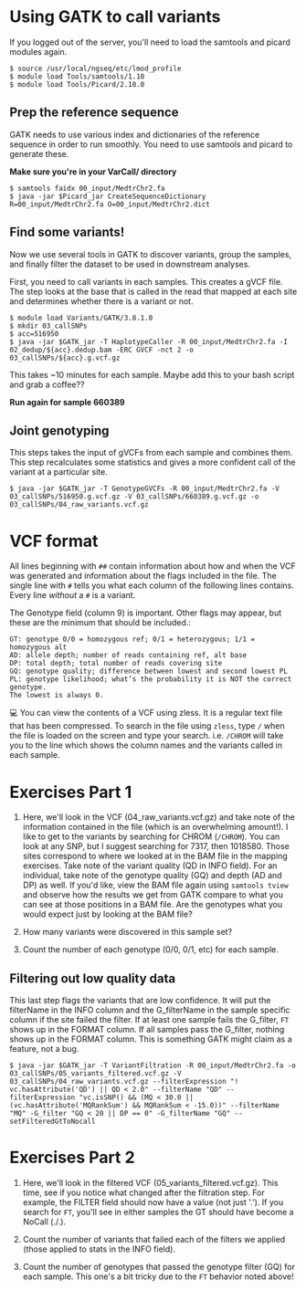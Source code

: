 # Using GATK to call variants
If you logged out of the server, you'll need to load the samtools and picard modules again.

    $ source /usr/local/ngseq/etc/lmod_profile
    $ module load Tools/samtools/1.10
    $ module load Tools/Picard/2.18.0


## Prep the reference sequence

GATK needs to use various index and dictionaries of the reference sequence in order to run smoothly. You need to use samtools and picard to generate these.

**Make sure you're in your VarCall/ directory**

    $ samtools faidx 00_input/MedtrChr2.fa
    $ java -jar $Picard_jar CreateSequenceDictionary R=00_input/MedtrChr2.fa O=00_input/MedtrChr2.dict

## Find some variants!

Now we use several tools in GATK to discover variants, group the samples, and finally filter the dataset to be used in downstream analyses.

First, you need to call variants in each samples. This creates a gVCF file. The step looks at the base that is called in the read that mapped at each site and determines whether there is a variant or not. 

    $ module load Variants/GATK/3.8.1.0
    $ mkdir 03_callSNPs
    $ acc=516950
    $ java -jar $GATK_jar -T HaplotypeCaller -R 00_input/MedtrChr2.fa -I 02_dedup/${acc}.dedup.bam -ERC GVCF -nct 2 -o 03_callSNPs/${acc}.g.vcf.gz
    
This takes ~10 minutes for each sample. Maybe add this to your bash script and grab a coffee??

**Run again for sample 660389**


## Joint genotyping

This steps takes the input of gVCFs from each sample and combines them. This step recalculates some statistics and gives a more confident call of the variant at a particular site.

    $ java -jar $GATK_jar -T GenotypeGVCFs -R 00_input/MedtrChr2.fa -V 03_callSNPs/516950.g.vcf.gz -V 03_callSNPs/660389.g.vcf.gz -o 03_callSNPs/04_raw_variants.vcf.gz

# VCF format

All lines beginning with `##` contain information about how and when the VCF was generated and information about the flags included in the file. The single line with `#` tells you what each column of the following lines contains. Every line *without* a `#` is a variant.

The Genotype field (column 9) is important. Other flags may appear, but these are the minimum that should be included.\:

    
    GT: genotype 0/0 = homozygous ref; 0/1 = heterozygous; 1/1 = homozygous alt
    AD: allele depth; number of reads containing ref, alt base
    DP: total depth; total number of reads covering site
    GQ: genotype quality; difference between lowest and second lowest PL
    PL: genotype likelihood; what’s the probability it is NOT the correct genotype.
	The lowest is always 0.
    


:computer: You can view the contents of a VCF using zless. It is a regular text file that has been compressed. To search in the file using `zless`, type `/` when the file is loaded on the screen and type your search. i.e. `/CHROM` will take you to the line which shows the column names and the variants called in each sample. 



# Exercises Part 1

1. Here, we'll look in the VCF (04_raw_variants.vcf.gz) and take note of the information contained in the file (which is an overwhelming amount!). I like to get to the variants by searching for CHROM (`/CHROM`). You can look at any SNP, but I suggest searching for 7317, then 1018580. Those sites correspond to where we looked at in the BAM file in the mapping exercises. Take note of the variant quality (QD in INFO field). For an individual, take note of the genotype quality (GQ) and depth (AD and DP) as well. If you'd like, view the BAM file again using `samtools tview` and observe how the results we get from GATK compare to what you can see at those positions in a BAM file. Are the genotypes what you would expect just by looking at the BAM file?  

2. How many variants were discovered in this sample set?

3. Count the number of each genotype (0/0, 0/1, etc) for each sample. 


## Filtering out low quality data

This last step flags the variants that are low confidence. It will put the filterName in the INFO column and the G_filterName in the sample specific column if the site failed the filter. If at least one sample fails the G_filter, `FT` shows up in the FORMAT column. If all samples pass the G_filter, nothing shows up in the FORMAT column. This is something GATK might claim as a feature, not a bug. 

    $ java -jar $GATK_jar -T VariantFiltration -R 00_input/MedtrChr2.fa -o 03_callSNPs/05_variants_filtered.vcf.gz -V 03_callSNPs/04_raw_variants.vcf.gz --filterExpression "! vc.hasAttribute('QD') || QD < 2.0" --filterName "QD" --filterExpression "vc.isSNP() && (MQ < 30.0 || (vc.hasAttribute('MQRankSum') && MQRankSum < -15.0))" --filterName "MQ" -G_filter "GQ < 20 || DP == 0" -G_filterName "GQ" --setFilteredGtToNocall

# Exercises Part 2

1. Here, we'll look in the filtered VCF (05_variants_filtered.vcf.gz). This time, see if you notice what changed after the filtration step. For example, the FILTER field should now have a value (not just '.'). If you search for `FT`, you'll see in either samples the GT should have become a NoCall (./.).

2. Count the number of variants that failed each of the filters we applied (those applied to stats in the INFO field).

3. Count the number of genotypes that passed the genotype filter (GQ) for each sample. This one's a bit tricky due to the `FT` behavior noted above!

